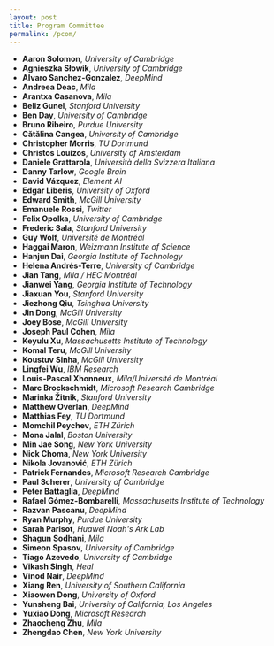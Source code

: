 ```yaml
---
layout: post
title: Program Committee
permalink: /pcom/
---
```


- **Aaron Solomon**, *University of Cambridge*
- **Agnieszka Słowik**, *University of Cambridge*
- **Alvaro Sanchez-Gonzalez**, *DeepMind*
- **Andreea Deac**, *Mila*
- **Arantxa Casanova**,	*Mila* 
- **Beliz Gunel**, *Stanford University*
- **Ben Day**, *University of Cambridge*
- **Bruno Ribeiro**, *Purdue University*
- **Cătălina Cangea**, *University of Cambridge*
- **Christopher Morris**, *TU Dortmund*
- **Christos Louizos**, *University of Amsterdam*
- **Daniele Grattarola**, *Università della Svizzera Italiana*
- **Danny Tarlow**, *Google Brain*
- **David Vázquez**, *Element AI*
- **Edgar Liberis**, *University of Oxford*
- **Edward Smith**, *McGill University*
- **Emanuele Rossi**, *Twitter*
- **Felix Opolka**, *University of Cambridge*
- **Frederic Sala**, *Stanford University*
- **Guy Wolf**,	*Université de Montréal*
- **Haggai Maron**,	*Weizmann Institute of Science*
- **Hanjun Dai**,	*Georgia Institute of Technology*
- **Helena Andrés-Terre**,	*University of Cambridge*
- **Jian Tang**, *Mila / HEC Montréal*
- **Jianwei Yang**, *Georgia Institute of Technology*
- **Jiaxuan You**, *Stanford University*
- **Jiezhong Qiu**, *Tsinghua University* 
- **Jin Dong**, *McGill University*
- **Joey Bose**, *McGill University*
- **Joseph Paul Cohen**, *Mila*
- **Keyulu Xu**, *Massachusetts Institute of Technology*
- **Komal Teru**, *McGill University*
- **Koustuv Sinha**, *McGill University*
- **Lingfei Wu**, *IBM Research*
- **Louis-Pascal Xhonneux**, *Mila/Université de Montréal*
- **Marc Brockschmidt**, *Microsoft Research Cambridge*
- **Marinka Žitnik**, *Stanford University*
- **Matthew Overlan**, *DeepMind*
- **Matthias Fey**, *TU Dortmund*
- **Momchil Peychev**, *ETH Zürich*
- **Mona Jalal**, *Boston University*
- **Min Jae Song**,	*New York University*
- **Nick Choma**, *New York University*
- **Nikola Jovanović**, *ETH Zürich*
- **Patrick Fernandes**, *Microsoft Research Cambridge*
- **Paul Scherer**, *University of Cambridge*
- **Peter Battaglia**, *DeepMind*
- **Rafael Gómez-Bombarelli**, *Massachusetts Institute of Technology*
- **Razvan Pascanu**, *DeepMind*
- **Ryan Murphy**, *Purdue University*
- **Sarah Parisot**, *Huawei Noah's Ark Lab*
- **Shagun Sodhani**, *Mila*
- **Simeon Spasov**, *University of Cambridge*
- **Tiago Azevedo**, *University of Cambridge*
- **Vikash Singh**,	*Heal*
- **Vinod Nair**,	*DeepMind*
- **Xiang Ren**, *University of Southern California*
- **Xiaowen Dong**,	*University of Oxford*
- **Yunsheng Bai**, *University of California, Los Angeles*
- **Yuxiao Dong**, *Microsoft Research*
- **Zhaocheng Zhu**, *Mila*
- **Zhengdao Chen**, *New York University*
